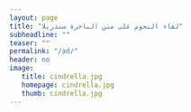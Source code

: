 ```yaml
---
layout: page
title: "لقاء النجوم على متن الباخرة سندريلا"
subheadline: ""
teaser: ""
permalink: "/ad/"
header: no
image:
   title: cindrella.jpg
   homepage: cindrella.jpg
   thumb: cindrella.jpg
---
```



<!-- <img src="{{ site.url }}/images/ad.jpg" alt="image"/> -->
